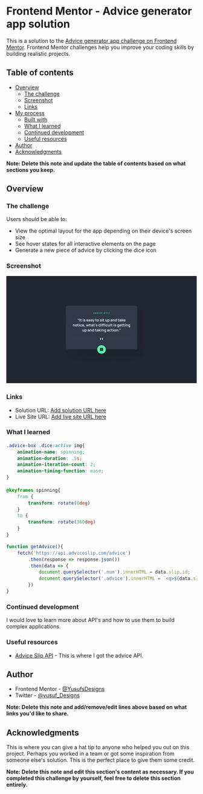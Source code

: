 # Frontend Mentor - Advice generator app solution

This is a solution to the [Advice generator app challenge on Frontend Mentor](https://www.frontendmentor.io/challenges/advice-generator-app-QdUG-13db). Frontend Mentor challenges help you improve your coding skills by building realistic projects.

## Table of contents

- [Overview](#overview)
  - [The challenge](#the-challenge)
  - [Screenshot](#screenshot)
  - [Links](#links)
- [My process](#my-process)
  - [Built with](#built-with)
  - [What I learned](#what-i-learned)
  - [Continued development](#continued-development)
  - [Useful resources](#useful-resources)
- [Author](#author)
- [Acknowledgments](#acknowledgments)

**Note: Delete this note and update the table of contents based on what sections you keep.**

## Overview

### The challenge

Users should be able to:

- View the optimal layout for the app depending on their device's screen size
- See hover states for all interactive elements on the page
- Generate a new piece of advice by clicking the dice icon

### Screenshot

![](./design/desktop-design.jpg)

### Links

- Solution URL: [Add solution URL here](https://your-solution-url.com)
- Live Site URL: [Add live site URL here](https://your-live-site-url.com)

### What I learned
```css
.advice-box .dice:active img{
    animation-name: spinning;
    animation-duration: .5s;
    animation-iteration-count: 2;
    animation-timing-function: ease;
}

@keyframes spinning{
    from { 
        transform: rotate(0deg) 
    }
    to { 
        transform: rotate(360deg) 
    }
}
```
```js
function getAdvice(){
    fetch('https://api.adviceslip.com/advice')
        .then(response => response.json())
        .then(data => {
            document.querySelector('.num').innerHTML = data.slip.id;
            document.querySelector('.advice').innerHTML = `<q>${data.slip.advice}</q>`;
        })
}
```

### Continued development
I would love to learn more about API's and how to use them to build complex applications.

### Useful resources

- [Advice Slip API](https://api.adviceslip.com/) - This is where I got the advice API.
## Author
- Frontend Mentor - [@YusufsDesigns](https://www.frontendmentor.io/profile/YusufsDesigns)
- Twitter - [@yusuf_Designs](https://twitter.com/yusuf_Designs)

**Note: Delete this note and add/remove/edit lines above based on what links you'd like to share.**

## Acknowledgments

This is where you can give a hat tip to anyone who helped you out on this project. Perhaps you worked in a team or got some inspiration from someone else's solution. This is the perfect place to give them some credit.

**Note: Delete this note and edit this section's content as necessary. If you completed this challenge by yourself, feel free to delete this section entirely.**
